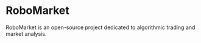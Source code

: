 # RoboMarket
RoboMarket is an open-source project dedicated to algorithmic trading and market analysis.
